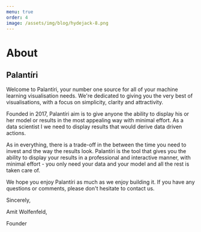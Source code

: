```yaml
---
menu: true
order: 4
image: /assets/img/blog/hydejack-8.png
---
```


# About
## Palantíri

Welcome to Palantíri, your number one source for all of your machine learning visualisation needs.
We're dedicated to giving you the very best of visualisations, with a focus on simplicity, clarity and attractivity.


Founded in 2017, Palantíri aim is to give anyone the ability to display his or her model or results in the most appealing way with minimal effort. 
As a data scientist I we need to display results that would derive data driven actions. 


As in everything, there is a trade-off in the between the time you need to invest and the way the results look.
Palantíri is the tool that gives you the ability to display your results in a professional and interactive manner, 
with minimal effort - you only need your data and your model and all the rest is taken care of.


We hope you enjoy Palantíri as much as we enjoy building it. 
If you have any questions or comments, please don't hesitate to contact us.

Sincerely,

Amit Wolfenfeld, 
 
Founder
